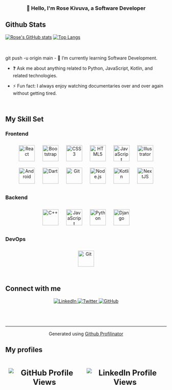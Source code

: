 ### <div align="center">👋 Hello, I'm Rose Kivuva, a Software Developer</div>

## Github Stats 
[![Rose's GitHub stats](https://github-readme-stats.vercel.app/api?username=kivuvarosekivuvan&show_icons=true&theme=radical)]( https://github.com/kivuvarosekivuvan)
[![Top Langs](https://github-readme-stats.vercel.app/api/top-langs/?username=kivuvarosekivuvan&theme=radical)](https://github.com/kivuvarosekivuvan)


<br/>  

<br/>  
git push -u origin main
- 🌱 I’m currently learning Software Development.  
  
- ❓ Ask me about anything related to Python, JavaScript, Kotlin, and related technologies.  
  
- ⚡ Fun fact: I always enjoy watching documentaries over and over again without getting tired.

<br/>  

## My Skill Set  
### Frontend  
<div align="center">  
<a href="https://reactjs.org/" target="_blank"><img style="margin: 10px" src="https://profilinator.rishav.dev/skills-assets/react-original-wordmark.svg" alt="React" height="50" /></a>  
<a href="https://getbootstrap.com/docs/3.4/javascript/" target="_blank"><img style="margin: 10px" src="https://profilinator.rishav.dev/skills-assets/bootstrap-plain.svg" alt="Bootstrap" height="50" /></a>  
<a href="https://www.w3schools.com/css/" target="_blank"><img style="margin: 10px" src="https://profilinator.rishav.dev/skills-assets/css3-original-wordmark.svg" alt="CSS3" height="50" /></a>  
<a href="https://en.wikipedia.org/wiki/HTML5" target="_blank"><img style="margin: 10px" src="https://profilinator.rishav.dev/skills-assets/html5-original-wordmark.svg" alt="HTML5" height="50" /></a>  
<a href="https://www.javascript.com/" target="_blank"><img style="margin: 10px" src="https://profilinator.rishav.dev/skills-assets/javascript-original.svg" alt="JavaScript" height="50" /></a>  
<a href="https://www.adobe.com/in/products/illustrator.html" target="_blank"><img style="margin: 10px" src="https://profilinator.rishav.dev/skills-assets/adobe_illustrator-icon.svg" alt="Illustrator" height="50" /></a>  
<a href="https://www.android.com/intl/en_in/" target="_blank"><img style="margin: 10px" src="https://profilinator.rishav.dev/skills-assets/android-original-wordmark.svg" alt="Android" height="50" /></a>  
<a href="https://dart.dev/" target="_blank"><img style="margin: 10px" src="https://profilinator.rishav.dev/skills-assets/dartlang-icon.svg" alt="Dart" height="50" /></a>  
<a href="https://github.com/" target="_blank"><img style="margin: 10px" src="https://profilinator.rishav.dev/skills-assets/git-scm-icon.svg" alt="Git" height="50" /></a>  
<a href="https://nodejs.org/" target="_blank"><img style="margin: 10px" src="https://profilinator.rishav.dev/skills-assets/nodejs-original-wordmark.svg" alt="Node.js" height="50" /></a>  
<a href="https://kotlinlang.org/" target="_blank"><img style="margin: 10px" src="https://profilinator.rishav.dev/skills-assets/kotlinlang-icon.svg" alt="Kotlin" height="50" /></a>  
<a href="https://nextjs.org/" target="_blank"><img style="margin: 10px" src="https://profilinator.rishav.dev/skills-assets/nextjs.png" alt="NextJS" height="50" /></a>  
</div>


</div>

### Backend  
<div align="center">   
<a href="https://www.cplusplus.com/" target="_blank"><img style="margin: 10px" src="https://profilinator.rishav.dev/skills-assets/cplusplus-original.svg" alt="C++" height="50" /></a>  
<a href="https://www.javascript.com/" target="_blank"><img style="margin: 10px" src="https://profilinator.rishav.dev/skills-assets/javascript-original.svg" alt="JavaScript" height="50" /></a>  
<a href="https://www.python.org/" target="_blank"><img style="margin: 10px" src="https://profilinator.rishav.dev/skills-assets/python-original.svg" alt="Python" height="50" /></a>  
<a href="https://www.djangoproject.com/" target="_blank"><img style="margin: 10px" src="https://profilinator.rishav.dev/skills-assets/django-original.svg" alt="Django" height="50" /></a>  
</div>

### DevOps  
<div align="center">  
<!--   <img style="margin: 10px" src="https://profilinator.rishav.dev/skills-assets/amazonwebservices-original-wordmark.svg" alt="AWS" height="50" />  
  <img style="margin: 10px" src="https://profilinator.rishav.dev/skills-assets/linux-original.svg" alt="Linux" height="50" />   -->
  <img style="margin: 10px" src="https://profilinator.rishav.dev/skills-assets/git-scm-icon.svg" alt="Git" height="50" />  
</div>

<br/>  

## Connect with me  
<div align="center">
  <a href="https://www.linkedin.com/in/rose-kivuva/" target="_blank">
    <img src="https://img.shields.io/badge/linkedin-%231E77B5.svg?&style=for-the-badge&logo=linkedin&logoColor=white" alt="LinkedIn" style="margin-bottom: 5px;" />
  </a>
  <a href="https://twitter.com/RoseKivuvaN" target="_blank">
    <img src="https://img.shields.io/badge/twitter-%2300acee.svg?&style=for-the-badge&logo=twitter&logoColor=white" alt="Twitter" style="margin-bottom: 5px;" />
  </a>
  <a href="https://github.com/kivuvarosekivuvan" target="_blank">
    <img src="https://img.shields.io/badge/github-%2324292e.svg?&style=for-the-badge&logo=github&logoColor=white" alt="GitHub" style="margin-bottom: 5px;" />
  </a>
</div>  

<br/>  

<br/>  

<div align="center"></div>
<br />

----
<div align="center">Generated using <a href="https://profilinator.rishav.dev/" target="_blank">Github Profilinator</a></div>

## My profiles  
<!-- BLOG-POST-LIST:START -->  
<!-- If things goes well, this section should automatically be replaced by a list of your blog posts after you commit your readme file. 
<!-- BLOG-POST-LIST:END -->   

<br/>  

<div align="center">
  <div style="display: flex; align-items: center; justify-content: center;">
    <div style="margin: 10px; font-size: 24px; font-weight: bold;">
      <img src="https://komarev.com/ghpvc/?username=kivuvarosekivuvan&style=flat-square" align="center" alt="GitHub Profile Views" />
    </div>
    <div style="margin: 10px; font-size: 24px; font-weight: bold;">
      <img src="https://komarev.com/ghpvc/?username=rose-kivuva&label=LinkedIn%20Profile%20Views&style=flat-square" align="center" alt="LinkedIn Profile Views" />
    </div>
  </div>
</div>


<!-- <div align="center">
  <img src="https://komarev.com/ghpvc/?username=kivuvarosekivuvan&style=flat-square" align="center" alt="GitHub Profile Views" />
  <img src="https://komarev.com/ghpvc/?username=rose-kivuva&label=LinkedIn%20Profile%20Views&style=flat-square" align="center" alt="LinkedIn Profile Views" />
</div> -->
